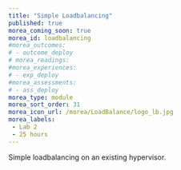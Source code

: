 ```yaml
---
title: "Simple Loadbalancing"
published: true
morea_coming_soon: true
morea_id: loadbalancing
#morea_outcomes:
# - outcome_deploy
# morea_readings:	
#morea_experiences:
# - exp_deploy
#morea_assessments:
# - ass_deploy
morea_type: module
morea_sort_order: 31
morea_icon_url: /morea/LoadBalance/logo_lb.jpg
morea_labels:
 - Lab 2
 - 25 hours 
---
```

Simple loadbalancing on an existing hypervisor.